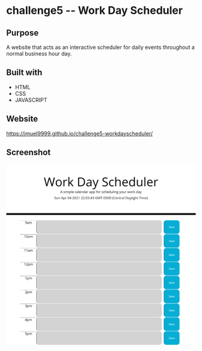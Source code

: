 # challenge5 -- Work Day Scheduler

## Purpose
A website that acts as an interactive scheduler for daily events throughout a normal business hour day.

## Built with
* HTML
* CSS
* JAVASCRIPT

## Website
https://jmuel9999.github.io/challenge5-workdayscheduler/

## Screenshot
![Full website screenshot](./assets/images/snapshot.png)
